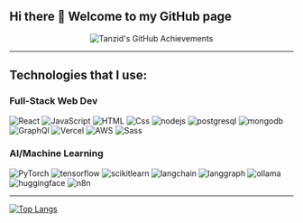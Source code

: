 ## Hi there 👋 Welcome to my GitHub page 

<!--
**tsultan16/tsultan16** is a ✨ _special_ ✨ repository because its `README.md` (this file) appears on your GitHub profile.

Here are some ideas to get you started:

- 🔭 I’m currently working on ...
- 🌱 I’m currently learning ...
- 👯 I’m looking to collaborate on ...
- 🤔 I’m looking for help with ...
- 💬 Ask me about ...
- 📫 How to reach me: ...
- 😄 Pronouns: ...
- ⚡ Fun fact: ...

[![Tanzid's GitHub stats](https://github-readme-stats.vercel.app/api?username=tsultan16)](https://github.com/anuraghazra/github-readme-stats)
![Anurag's GitHub stats](https://github-readme-stats.vercel.app/api?username=tsultan16&show_icons=true&theme=gotham&hide=contribs,prs,rank)

-->
<div align="center">
    <img src="https://github-profile-summary-cards.vercel.app/api/cards/profile-details?username=tsultan16&theme=algolia" alt="Tanzid's GitHub Achievements" />
</div>

---

## Technologies that I use:

### Full-Stack Web Dev
<p>
  <img alt="React" src="https://img.shields.io/badge/React-61DAFB?logo=react&logoColor=white&style=for-the-badge" />
  <img alt="JavaScript" src="https://img.shields.io/badge/JavaScript-F7DF1E?logo=javascript&logoColor=white&style=for-the-badge" />
  <img alt="HTML" src="https://img.shields.io/badge/HTML-E34F26?logo=html5&logoColor=white&style=for-the-badge" />
  <img alt="Css" src="https://img.shields.io/badge/CSS-1572B6?logo=css3&logoColor=white&style=for-the-badge" />
  <img alt="nodejs" src="https://img.shields.io/badge/nodejs-5FA04E?logo=nodedotjs&logoColor=white&style=for-the-badge" />
  <img alt="postgresql" src="https://img.shields.io/badge/postgresql-4169E1?logo=postgresql&logoColor=white&style=for-the-badge" />
  <img alt="mongodb" src="https://img.shields.io/badge/mongodb-47A248?logo=mongodb&logoColor=white&style=for-the-badge" />
  <img alt="GraphQl" src="https://img.shields.io/badge/GraphQL-E10098?logo=graphql&logoColor=white&style=for-the-badge" />
  <img alt="Vercel" src="https://img.shields.io/badge/vercel-000000?logo=vercel&logoColor=white&style=for-the-badge" />
  <img alt="AWS" src="https://img.shields.io/badge/AWS-232F3E?logo=amazonwebservices&logoColor=white&style=for-the-badge" />
  <img alt="Sass" src="https://img.shields.io/badge/Sass-CC6699?logo=sass&logoColor=white&style=for-the-badge" />    
</p>

### AI/Machine Learning
<p>
  <img alt="PyTorch" src="https://img.shields.io/badge/PyTorch-EE4C2C?logo=pytorch&logoColor=white&style=for-the-badge" />
  <img alt="tensorflow" src="https://img.shields.io/badge/tensorflow-FF6F00?logo=tensorflow&logoColor=white&style=for-the-badge" />
  <img alt="scikitlearn" src="https://img.shields.io/badge/scikitlearn-F7931E?logo=scikitlearn&logoColor=white&style=for-the-badge" />
  <img alt="langchain" src="https://img.shields.io/badge/langchain-1C3C3C?logo=langchain&logoColor=white&style=for-the-badge" />
  <img alt="langgraph" src="https://img.shields.io/badge/langgraph-1C3C3C?logo=langgraph&logoColor=white&style=for-the-badge" />
  
  <img alt="ollama" src="https://img.shields.io/badge/ollama-000000?logo=ollama&logoColor=white&style=for-the-badge" />  
  <img alt="huggingface" src="https://img.shields.io/badge/huggingface-FFD21E?logo=huggingface&logoColor=white&style=for-the-badge" />

  <img alt="n8n" src="https://img.shields.io/badge/n8n-EA4B71?logo=n8n&logoColor=white&style=for-the-badge" />

</p>


---
[![Top Langs](https://github-readme-stats.vercel.app/api/top-langs/?username=tsultan16&size_weight=0.2&count_weight=0.8&layout=donut&hide=EJS,Gnuplot,OpenEdge+ABL,Shell,Jupyter+Notebook,Makefile,Roff,Batchfile&langs_count=20&theme=algolia)](https://github.com/anuraghazra/github-readme-stats)





